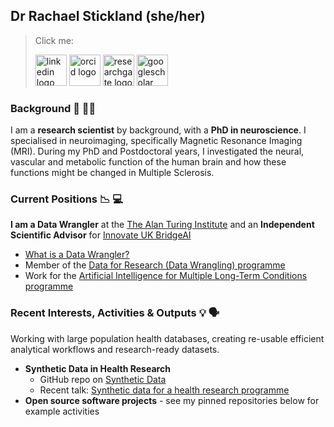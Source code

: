 ## Dr Rachael Stickland (she/her)

> Click me:  
> 
> [<img height="50" src="https://github.com/RayStick/RayStick/assets/50215726/78a68437-0b09-4a96-b4ab-d78dc9676869" alt="linkedin logo">](https://www.linkedin.com/in/rstickland-phd)
> [<img height="50" src="https://github.com/RayStick/RayStick/assets/50215726/706abccc-70d5-483b-b906-1750072c61d9" alt="orcid logo">](https://orcid.org/0000-0003-3398-4272)
> [<img height="50" src="https://github.com/RayStick/RayStick/assets/50215726/bce19902-dbee-40d9-b7fe-57cfeee3d305" alt="researchgate logo">](https://www.researchgate.net/profile/Rachael-Stickland)
> [<img height="50" src="https://github.com/RayStick/RayStick/assets/50215726/68d77b87-e430-4ee9-bc65-f4a486a43668" alt="googlescholar logo">](https://scholar.google.com/citations?user=r7BTR4cAAAAJ&hl=en) 

### Background 🧠 🧑‍🔬

I am a **research scientist** by background, with a **PhD in neuroscience**. I specialised in neuroimaging, specifically Magnetic Resonance Imaging (MRI). During my PhD and Postdoctoral years, I investigated the neural, vascular and metabolic function of the human brain and how these functions might be changed in Multiple Sclerosis.  

### Current Positions 📉 💻

**I am a Data Wrangler** at the [The Alan Turing Institute](https://www.turing.ac.uk/people/researchers/rachael-stickland) and an **Independent Scientific Advisor** for [Innovate UK BridgeAI](https://iuk.ktn-uk.org/programme/bridgeai/)

- [What is a Data Wrangler?](https://the-turing-way.netlify.app/collaboration/research-infrastructure-roles/data-wrangler.html)
- Member of the [Data for Research (Data Wrangling) programme](https://www.turing.ac.uk/research/data-for-research)
- Work for the [Artificial Intelligence for Multiple Long-Term Conditions programme](https://www.turing.ac.uk/research/research-projects/ai-multiple-long-term-conditions-research-support-facility)

### Recent Interests, Activities & Outputs 💡 🗣️

Working with large population health databases, creating re-usable efficient analytical workflows and research-ready datasets. 

- **Synthetic Data in Health Research**
  - GitHub repo on [Synthetic Data](https://github.com/aim-rsf/Synthetic-Data)
  - Recent talk: [Synthetic data for a health research programme](https://zenodo.org/records/10561361)
- **Open source software projects** - see my pinned repositories below for example activities 






